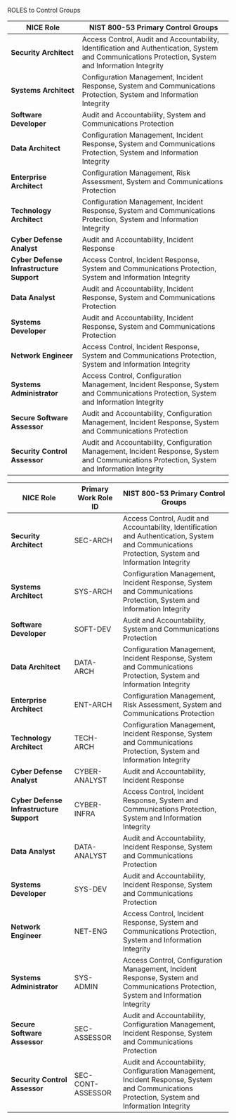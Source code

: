 ROLES to Control Groups 



| NICE Role                           | NIST 800-53 Primary Control Groups |
|-------------------------------------|------------------------------------|
| **Security Architect**              | Access Control, Audit and Accountability, Identification and Authentication, System and Communications Protection, System and Information Integrity |
| **Systems Architect**               | Configuration Management, Incident Response, System and Communications Protection, System and Information Integrity |
| **Software Developer**              | Audit and Accountability, System and Communications Protection |
| **Data Architect**                  | Configuration Management, Incident Response, System and Communications Protection, System and Information Integrity |
| **Enterprise Architect**            | Configuration Management, Risk Assessment, System and Communications Protection |
| **Technology Architect**            | Configuration Management, Incident Response, System and Communications Protection, System and Information Integrity |
| **Cyber Defense Analyst**           | Audit and Accountability, Incident Response |
| **Cyber Defense Infrastructure Support** | Access Control, Incident Response, System and Communications Protection, System and Information Integrity |
| **Data Analyst**                    | Audit and Accountability, Incident Response, System and Communications Protection |
| **Systems Developer**               | Audit and Accountability, Incident Response, System and Communications Protection |
| **Network Engineer**                | Access Control, Incident Response, System and Communications Protection, System and Information Integrity |
| **Systems Administrator**           | Access Control, Configuration Management, Incident Response, System and Communications Protection, System and Information Integrity |
| **Secure Software Assessor**        | Audit and Accountability, Configuration Management, Incident Response, System and Communications Protection |
| **Security Control Assessor**       | Audit and Accountability, Configuration Management, Incident Response, System and Communications Protection, System and Information Integrity |



| NICE Role                           | Primary Work Role ID | NIST 800-53 Primary Control Groups                                    |
|-------------------------------------|----------------------|-----------------------------------------------------------------------|
| **Security Architect**              | SEC-ARCH              | Access Control, Audit and Accountability, Identification and Authentication, System and Communications Protection, System and Information Integrity |
| **Systems Architect**               | SYS-ARCH              | Configuration Management, Incident Response, System and Communications Protection, System and Information Integrity |
| **Software Developer**              | SOFT-DEV              | Audit and Accountability, System and Communications Protection          |
| **Data Architect**                  | DATA-ARCH             | Configuration Management, Incident Response, System and Communications Protection, System and Information Integrity |
| **Enterprise Architect**            | ENT-ARCH              | Configuration Management, Risk Assessment, System and Communications Protection |
| **Technology Architect**            | TECH-ARCH             | Configuration Management, Incident Response, System and Communications Protection, System and Information Integrity |
| **Cyber Defense Analyst**           | CYBER-ANALYST         | Audit and Accountability, Incident Response                              |
| **Cyber Defense Infrastructure Support** | CYBER-INFRA         | Access Control, Incident Response, System and Communications Protection, System and Information Integrity |
| **Data Analyst**                    | DATA-ANALYST          | Audit and Accountability, Incident Response, System and Communications Protection |
| **Systems Developer**               | SYS-DEV               | Audit and Accountability, Incident Response, System and Communications Protection |
| **Network Engineer**                | NET-ENG               | Access Control, Incident Response, System and Communications Protection, System and Information Integrity |
| **Systems Administrator**           | SYS-ADMIN             | Access Control, Configuration Management, Incident Response, System and Communications Protection, System and Information Integrity |
| **Secure Software Assessor**        | SEC-ASSESSOR          | Audit and Accountability, Configuration Management, Incident Response, System and Communications Protection |
| **Security Control Assessor**       | SEC-CONT-ASSESSOR     | Audit and Accountability, Configuration Management, Incident Response, System and Communications Protection, System and Information Integrity |